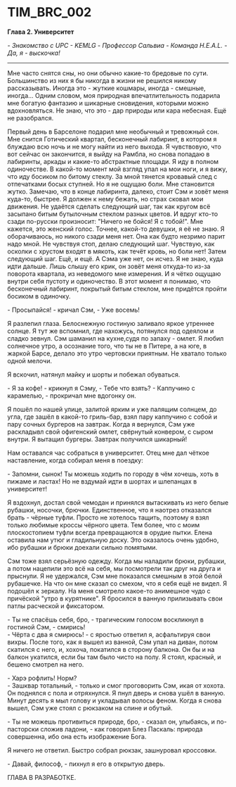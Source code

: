 # TIM_BRC_002

**Глава 2. Университет**

*\- Знакомство с UPC \- KEMLG \- Профессор Сальвиа \- Команда H.E.A.L. \- Да, я - выскочка!*

---

Мне часто снятся сны, но они обычно какие-то бредовые по сути. Большинство из них я бы никогда в жизни не решился никому рассказывать. Иногда это - жуткие кошмары, иногда - смешные, иногда... Одним словом, моя природная впечатлительность подарила мне богатую фантазию и шикарные сновидения, которыми можно вдохновляться. Не знаю, что это - дар природы или кара небесная. Ещё не разобрался. 

Первый день в Барселоне подарил мне необычный и тревожный сон. Мне снится Готический квартал, бесконечный лабиринт, в котором я блуждаю всю ночь и не могу найти из него выхода. Я чувствовую, что вот сейчас он закончится, я выйду на Рамбла, но снова попадаю в лабиринты, аркады и какие-то абстрактные площади. Я иду в полном одиночестве. В какой-то момент мой взгляд упал на мои ноги, и я вижу, что иду босиком по битому стеклу. За мной тянется кровавый след с отпечатками босых ступней. Но я не ощущаю боли. Мне становится жутко. Замечаю, что в конце лабиринта, далеко, стоит Сэм и зовёт меня куда-то, быстрее. Я должен к нему бежать, но страх сковал мои движения. Не удаётся сделать следующий шаг, так как кругом всё засыпано битым бутылочным стеклом разных цветов. И вдруг кто-то сзади по-русски произносит: "Ничего не бойся! Я с тобой!". Мне кажется, это женский голос. Точнее, какой-то девушки, я её не знаю. Я оборачиваюсь, но никого сзади меня нет. Она как будто незримо парит надо мной. Не чувствуя стоп, делаю следующий шаг. Чувствую, как осколки с хрустом входят в мякоть, как течёт кровь, но боли нет! Затем следующий шаг. Ещё, и ещё. А Сэма уже нет, он исчез. Я не знаю, куда идти дальше. Лишь слышу его крик, он зовёт меня откуда-то из-за поворота квартала, из неведомого мне измерения. И я чётко ощущаю внутри себя пустоту и одиночество. В этот момент я понимаю, что бесконечный лабиринт, покрытый битым стеклом, мне придётся пройти босиком в одиночку. 

\- Просыпайся! - кричал Сэм, - Уже восемь!

Я разлепил глаза. Белоснежную гостиную заливало яркое утреннее солнце. Я тут же вспомнил, где нахожусь, потянулся под одеялом и сладко зевнул. Сэм шаманил на кухне,судя по запаху - омлет. Я любил солнечное утро, а осознание того, что ты не в Питере, а на юге, в жаркой Барсе, делало это утро чертовски приятным. Не хватало только одной мелочи.

Я вскочил, натянул майку и шорты и побежал обуваться.

\- Я за кофе! - крикнул я Сэму, - Тебе что взять? 
\- Каппучино с карамелью, - прокричал мне вдогонку он. 

Я пошёл по нашей улице, залитой ярким и уже палящим солнцем, до угла, где зашёл в какой-то гриль-бар, взял пару каппучино с собой и пару сочных бургеров на завтрак. Когда я вернулся, Сэм уже раскладывл свой офигенский омлет, свёрнутый конвером, с сыром внутри. Я вытащил бургеры. Завтрак получился шикарный!

Нам оставался час собраться в университет. Отец мне дал чёткое наставление, когда собирал меня в поездку:

\- Запомни, сынок! Ты можешь ходить по городу в чём хочешь, хоть в пижаме и ластах! Но не вздумай идти в шортах и шлепанцах в университет!

Я вздохнул, достал свой чемодан и принялся вытаскивать из него белые рубашки, носочки, брючки. Единственное, что я наотрез отказался брать - чёрные туфли. Просто не хотелось тащить, поэтому я взял только любимые кроссы чёрного цвета. Тем более, что с моим плоскостопием туфли всегда превращаются в орудие пытки. Елена оставила нам утюг и гладильную доску. Это оказалось очень удобно, ибо рубашки и брюки доехали сильно помятыми.

Сэм тоже взял серьёзную одежду. Когда мы наладили брюки, рубашки, а потом нацепили это всё на себя, мы посмотрели так друг на друга и прыснули. Я не удержался, Сэм мне показался смешным в этой белой рубашечке. На что он мне сказал со смехом, что я себя ещё не видел. Я подошёл к зеркалу. На меня смотрело какое-то анимешное чудо с причёской "утро в курятнике". Я бросился в ванную прилизывать свои патлы расческой и фиксатором.

\- Ты не спасёшь себя, бро, - трагическим голосом воскликнул в гостиной Сэм, - смирись!  
\- Чёрта с два я смирюсь! - с яростью ответил я, асфальтируя свои вихры. После того, как я вышел из ванной, Сэм упал на диван, потом скатился с него, и, хохоча, покатился в сторону балкона. Он бы и на балкон укатился, если бы там было чисто на полу. Я стоял, красный, и бешено смотрел на него.

\- Харэ рофлить! Норм?  
\- Зашквар тотальный, - только и смог проговорить Сэм, икая от хохота. Он поднялся с пола и отряхнулся. Я пнул дверь и снова ушёл в ванную. Минут десять я мыл голову и укладывал волосы феном. Когда я снова вышел, Сэм уже стоял с рюкзаком на спине и обутый.

\- Ты не можешь противиться природе, бро, - сказал он, улыбаясь, и по-пасторски сложив ладони, - как говорил Блез Паскаль: природа совершенна, ибо она есть изображение Бога.

Я ничего не ответил. Быстро собрал рюкзак, зашнуровал кроссовки. 

\- Давай, философ, - пихнул я его в открытую дверь. 





ГЛАВА В РАЗРАБОТКЕ.

<!-- 
В этой главе Тим должен купить экипировку для велосипеда
-->
